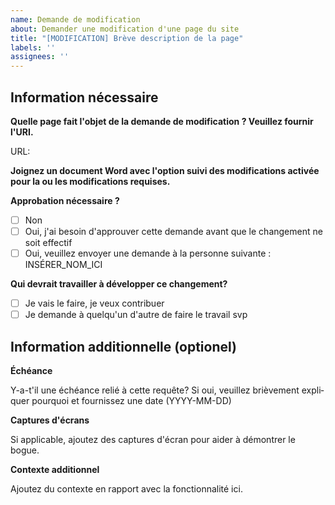 ```yaml
---
name: Demande de modification
about: Demander une modification d'une page du site
title: "[MODIFICATION] Brève description de la page"
labels: ''
assignees: ''
---
```


<div lang="fr">

## Information nécessaire

**Quelle page fait l'objet de la demande de modification ? Veuillez fournir l'URI.**

URL:

**Joignez un document Word avec l'option suivi des modifications activée pour la ou les modifications requises.**


**Approbation nécessaire ?**

<!--
Ajoutez un X entre les [] pour sélectionner l'une des options des listes de contrôle.
Exemple : - [X] Non
-->

- [ ] Non
- [ ] Oui, j'ai besoin d'approuver cette demande avant que le changement ne soit effectif
- [ ] Oui, veuillez envoyer une demande à la personne suivante : INSÉRER_NOM_ICI

**Qui devrait travailler à développer ce changement?**

- [ ] Je vais le faire, je veux contribuer
- [ ] Je demande à quelqu'un d'autre de faire le travail svp

## Information additionnelle (optionel)

**Échéance**

Y-a-t'il une échéance relié à cette requête? Si oui, veuillez brièvement expliquer pourquoi et fournissez une date (YYYY-MM-DD)

**Captures d'écrans**

Si applicable, ajoutez des captures d'écran pour aider à démontrer le bogue.

**Contexte additionnel**

Ajoutez du contexte en rapport avec la fonctionnalité ici.

</div>
